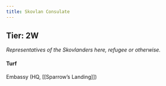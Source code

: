 ```yaml
---
title: Skovlan Consulate
---
```


## Tier: 2W
*Representatives of the Skovlanders here, refugee or otherwise.*

#### **Turf**
Embassy (HQ, [[Sparrow’s Landing]])